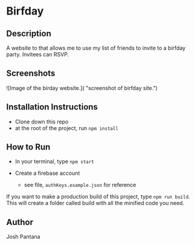 # Birfday

## Description
A website to that allows me to use my list of friends to invite to a birfday party. Invitees can RSVP.

## Screenshots
![Image of the birday website.]( "screenshot of birfday site.")

## Installation Instructions
* Clone down this repo
* at the root of the project, run `npm install`

## How to Run
* In your terminal, type `npm start`

* Create a firebase account
  * see file, ```authKeys.example.json``` for reference

If you want to make a production build of this project,
type `npm run build`. This will create a folder called build
with all the minified code you need.

## Author
Josh Pantana